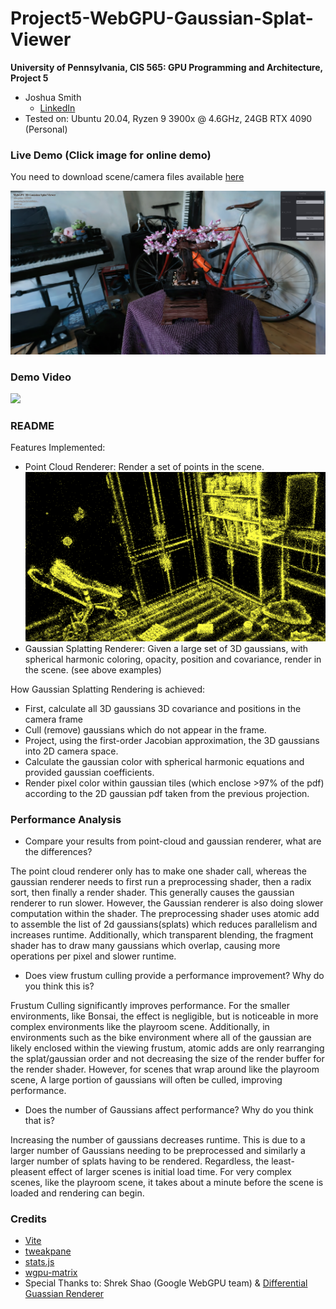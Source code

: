 # Project5-WebGPU-Gaussian-Splat-Viewer

**University of Pennsylvania, CIS 565: GPU Programming and Architecture, Project 5**

* Joshua Smith
  * [LinkedIn](https://www.linkedin.com/in/joshua-smith-32b165158/)
* Tested on: Ubuntu 20.04, Ryzen 9 3900x @ 4.6GHz, 24GB RTX 4090 (Personal)
### Live Demo (Click image for online demo)
You need to download scene/camera files available [here](https://drive.google.com/drive/folders/1UbcFvkwZhcdnhAlpua7n-UUjxDaeiYJC?usp=sharing)

[![](images/bonsai_link_img.png)](https://joshmsmith44.github.io/Project5-WebGPU-Gaussian-Splat-Viewer/)

### Demo Video

![](images/gaussian_splatting_demo.gif)

### README

Features Implemented:
* Point Cloud Renderer: Render a set of points in the scene.
![](images/point_set_img.png)
* Gaussian Splatting Renderer: Given a large set of 3D gaussians, with spherical harmonic coloring, opacity, position and covariance, render in the scene. (see above examples)

How Gaussian Splatting Rendering is achieved:
* First, calculate all 3D gaussians 3D covariance and positions in the camera frame
* Cull (remove) gaussians which do not appear in the frame.
* Project, using the first-order Jacobian approximation, the 3D gaussians into 2D camera space.
* Calculate the gaussian color with spherical harmonic equations and provided gaussian coefficients. 
*  Render pixel color within gaussian tiles (which enclose >97% of the pdf) according to the 2D gaussian pdf taken from the previous projection.

### Performance Analysis
 * Compare your results from point-cloud and gaussian renderer, what are the differences?

 The point cloud renderer only has to make one shader call, whereas the gaussian renderer needs to first run a preprocessing shader, then a radix sort, then finally a render shader. This generally causes the gaussian renderer to run slower. However, the Gaussian renderer is also doing slower computation within the shader. The preprocessing shader uses atomic add to assemble the list of 2d gaussians(splats) which reduces parallelism and increases runtime. Additionally, which transparent blending, the fragment shader has to draw many gaussians which overlap, causing more operations per pixel and slower runtime. 

* Does view frustum culling provide a performance improvement? Why do you think this is?

Frustum Culling significantly improves performance. For the smaller environments, like Bonsai, the effect is negligible, but is noticeable in more complex environments like the playroom scene. Additionally, in environments such as the bike environment where all of the gaussian are likely enclosed within the viewing frustum, atomic adds are only rearranging the splat/gaussian order and not decreasing the size of the render buffer for the render shader. However, for scenes that wrap around like the playroom scene, A large portion of gaussians will often be culled, improving performance. 

* Does the number of Gaussians affect performance? Why do you think that is?

Increasing the number of gaussians decreases runtime. This is due to a larger number of Gaussians needing to be preprocessed and similarly a larger number of splats having to be rendered. Regardless, the least-pleasent effect of larger scenes is initial load time. For very complex scenes, like the playroom scene, it takes about a minute before the scene is loaded and rendering can begin. 

### Credits

- [Vite](https://vitejs.dev/)
- [tweakpane](https://tweakpane.github.io/docs//v3/monitor-bindings/)
- [stats.js](https://github.com/mrdoob/stats.js)
- [wgpu-matrix](https://github.com/greggman/wgpu-matrix)
- Special Thanks to: Shrek Shao (Google WebGPU team) & [Differential Guassian Renderer](https://github.com/graphdeco-inria/diff-gaussian-rasterization)
